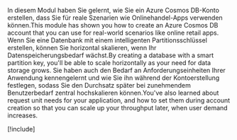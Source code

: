 <span data-ttu-id="8ed95-101">In diesem Modul haben Sie gelernt, wie Sie ein Azure Cosmos DB-Konto erstellen, dass Sie für reale Szenarien wie Onlinehandel-Apps verwenden können.</span><span class="sxs-lookup"><span data-stu-id="8ed95-101">This module has shown you how to create an Azure Cosmos DB account that you can use for real-world scenarios like online retail apps.</span></span> <span data-ttu-id="8ed95-102">Wenn Sie eine Datenbank mit einem intelligenten Partitionsschlüssel erstellen, können Sie horizontal skalieren, wenn Ihr Datenspeicherungsbedarf wächst.</span><span class="sxs-lookup"><span data-stu-id="8ed95-102">By creating a database with a smart partition key, you'll be able to scale horizontally as your need for data storage grows.</span></span> <span data-ttu-id="8ed95-103">Sie haben auch den Bedarf an Anforderungseinheiten Ihrer Anwendung kennengelernt und wie Sie ihn während der Kontoerstellung festlegen, sodass Sie den Durchsatz später bei zunehmendem Benutzerbedarf zentral hochskalieren können.</span><span class="sxs-lookup"><span data-stu-id="8ed95-103">You've also learned about request unit needs for your application, and how to set them during account creation so that you can scale up your throughput later, when user demand increases.</span></span>

[!include[](../../../includes/azure-sandbox-cleanup.md)]